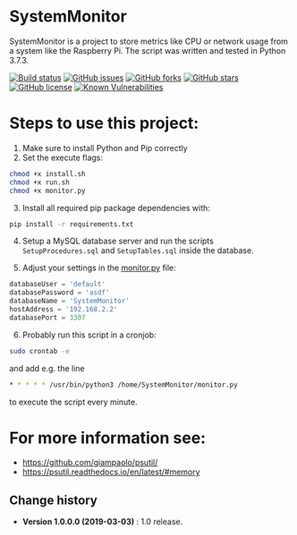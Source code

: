 SystemMonitor
====================================

SystemMonitor is a project to store metrics like CPU or network usage from a system like the Raspberry Pi. The script was written and tested in Python 3.7.3.

[![Build status](https://ci.appveyor.com/api/projects/status/557yvbhg4q3bqxjm?svg=true)](https://ci.appveyor.com/project/SeppPenner/systemmonitor)
[![GitHub issues](https://img.shields.io/github/issues/SeppPenner/SystemMonitor.svg)](https://github.com/SeppPenner/SystemMonitor/issues)
[![GitHub forks](https://img.shields.io/github/forks/SeppPenner/SystemMonitor.svg)](https://github.com/SeppPenner/SystemMonitor/network)
[![GitHub stars](https://img.shields.io/github/stars/SeppPenner/SystemMonitor.svg)](https://github.com/SeppPenner/SystemMonitor/stargazers)
[![GitHub license](https://img.shields.io/badge/license-AGPL-blue.svg)](https://raw.githubusercontent.com/SeppPenner/SystemMonitor/master/License.txt)
[![Known Vulnerabilities](https://snyk.io/test/github/SeppPenner/SystemMonitor/badge.svg)](https://snyk.io/test/github/SeppPenner/SystemMonitor) 

# Steps to use this project:
1. Make sure to install Python and Pip correctly
2. Set the execute flags:

```bash
chmod +x install.sh
chmod +x run.sh
chmod +x monitor.py
```

3. Install all required pip package dependencies with:

```bash
pip install -r requirements.txt
```

4. Setup a MySQL database server and run the scripts `SetupProcedures.sql` and `SetupTables.sql` inside the database.

5. Adjust your settings in the [monitor.py](https://github.com/SeppPenner/SystemMonitor/blob/master/monitor.py) file:

```python
databaseUser = 'default'
databasePassword = 'asdf'
databaseName = 'SystemMonitor'
hostAddress = '192.168.2.2'
databasePort = 3307
```

6. Probably run this script in a cronjob:
```bash
sudo crontab -e
```

and add e.g. the line

```bash
* * * * * /usr/bin/python3 /home/SystemMonitor/monitor.py
```

to execute the script every minute.

# For more information see:
* https://github.com/giampaolo/psutil/
* https://psutil.readthedocs.io/en/latest/#memory

Change history
--------------

* **Version 1.0.0.0 (2019-03-03)** : 1.0 release.
